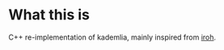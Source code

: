 # What this is 

C++ re-implementation of kademlia, mainly inspired from [iroh](https://github.com/n0-computer/iroh). 